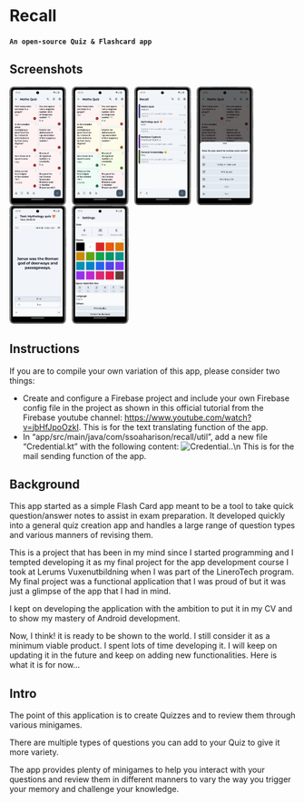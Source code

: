 # Recall 
**`An open-source Quiz & Flashcard app`**

## Screenshots
<img align="left" alt="Card fragment" width="100px" src="assets/Recall_demo_cads_fragment.png" style="padding-right:10px;"/>
<img align="left" alt="Space repetition in action" width="100px" src="assets/Recall_demo_space_repetition.png" style="padding-right:10px;"/>
<img align="left" alt="Deck fragment" width="100px" src="assets/recall_demo_deck_fragment.png" style="padding-right:10px;"/>
<img align="left" alt="Quiz types" width="100px" src="assets/Recall_demo_minigames.png" style="padding-right:10px;"/>
<img align="left" alt="Test quiz" width="100px" src="assets/recall_demo_test.png" style="padding-right:10px;"/>
<img alt="Settings fragment" width="100px" src="assets/recall_demo_theme_fragment.png" style="padding-right:10px;"/>

## Instructions
If you are to compile your own variation of this app, please consider two things:
- Create and configure a Firebase project and include your own Firebase config file in the project as shown in this official tutorial from the Firebase youtube channel: https://www.youtube.com/watch?v=jbHfJpoOzkI. This is for the text translating function of the app.
- In “app/src/main/java/com/ssoaharison/recall/util”, add a new file “Credential.kt” with the following content:
  ![Credential.]().\n This is for the mail sending function of the app.

## Background
This app started as a simple Flash Card app meant to be a tool to take quick question/answer notes to assist in exam preparation. It developed quickly into a general quiz creation app and handles a large range of question types and various manners of revising them. 
 
This is a project that has been in my mind since I started programming and I tempted developing it as my final project for the app development course I took at Lerums Vuxenutbildning when I was part of the LineroTech program. 
My final project was a functional application that I was proud of but it was just a glimpse of the app that I had in mind.

I kept on developing the application with the ambition to put it in my CV and to show my mastery of Android development. 

Now, I think! it is ready to be shown to the world. I still consider it as a minimum viable product. I spent lots of time developing it. I will keep on updating it in the future and keep on adding new functionalities. Here is what it is for now…

## Intro 
The point of this application is to create Quizzes and to review them through various minigames. 

There are multiple types of questions you can add to your Quiz to give it more variety. 

The app provides plenty of minigames to help you interact with your questions and review them in different manners to vary the way you trigger your memory and challenge your knowledge.
